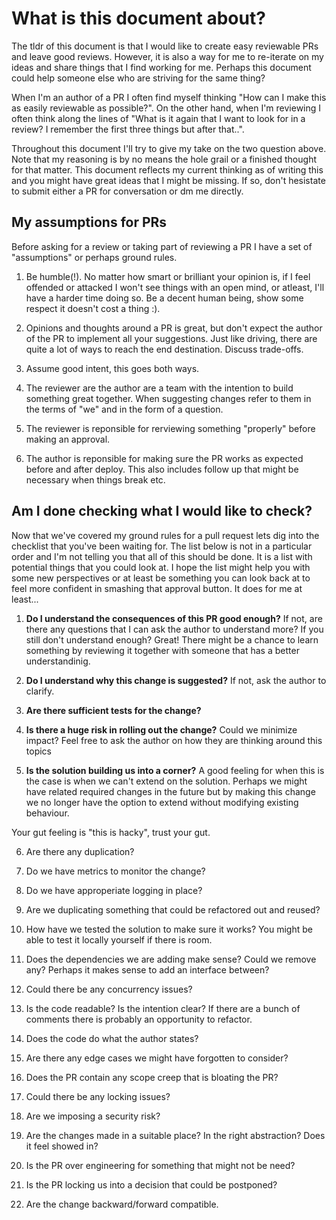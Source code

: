 # What is this document about?

The tldr of this document is that I would like to create easy reviewable PRs and leave good reviews. However, it is also a way for me to re-iterate on my ideas and share things that I find working for me. Perhaps this document could help someone else who are striving for the same thing? 

When I'm an author of a PR I often find myself thinking "How can I make this as easily reviewable as possible?". On the other hand, when I'm reviewing I often think along the lines of "What is it again that I want to look for in a review? I remember the first three things but after that..".

Throughout this document I'll try to give my take on the two question above. Note that my reasoning is by no means the hole grail or a finished thought for that matter. This document reflects my current thinking as of writing this and you might have great ideas that I might be missing. If so, don't hesistate to submit either a PR for conversation or dm me directly.

## My assumptions for PRs

Before asking for a review or taking part of reviewing a PR I have a set of "assumptions" or perhaps ground rules.

1. Be humble(!). No matter how smart or brilliant your opinion is, if I feel offended or attacked I won't see things with an open mind, or atleast, I'll have a harder time doing so. Be a decent human being, show some respect it doesn't cost a thing :).

2. Opinions and thoughts around a PR is great, but don't expect the author of the PR to implement all your suggestions. Just like driving, there are quite a lot of ways to reach the end destination. Discuss trade-offs.

3. Assume good intent, this goes both ways.

4. The reviewer are the author are a team with the intention to build something great together. When suggesting changes refer to them in the terms of "we" and in the form of a question.

5. The reviewer is reponsible for rerviewing something "properly" before making an approval.

6. The author is reponsible for making sure the PR works as expected before and after deploy. This also includes follow up that might be necessary when things break etc.

## Am I done checking what I would like to check?

Now that we've covered my ground rules for a pull request lets dig into the checklist that you've been waiting for. The list below is not in a particular order and I'm not telling you that all of this should be done. It is a list with potential things that you could look at. I hope the list might help you with some new perspectives or at least be something you can look back at to feel more confident in smashing that approval button. It does for me at least...

1. **Do I understand the consequences of this PR good enough?** If not, are there any questions that I can ask the author to understand more? If you still don't understand enough? Great! There might be a chance to learn something by reviewing it together with someone that has a better understandinig.

2. **Do I understand why this change is suggested?** If not, ask the author to clarify.

3. **Are there sufficient tests for the change?**

4. **Is there a huge risk in rolling out the change?** Could we minimize impact? Feel free to ask the author on how they are thinking around this topics

5. **Is the solution building us into a corner?** A good feeling for when this is the case is when we can't extend on the solution. Perhaps we might have related required changes in the future but by making this change we no longer have the option to extend without modifying existing behaviour. 

Your gut feeling is "this is hacky", trust your gut. 

6. Are there any duplication?

7. Do we have metrics to monitor the change?

8. Do we have approperiate logging in place?

9. Are we duplicating something that could be refactored out and reused?

10. How have we tested the solution to make sure it works? You might be able to test it locally yourself if there is room.

11. Does the dependencies we are adding make sense? Could we remove any? Perhaps it makes sense to add an interface between?

12. Could there be any concurrency issues?

13. Is the code readable? Is the intention clear? If there are a bunch of comments there is probably an opportunity to refactor.

14. Does the code do what the author states?

15. Are there any edge cases we might have forgotten to consider?

16. Does the PR contain any scope creep that is bloating the PR?

17. Could there be any locking issues?

18. Are we imposing a security risk?

19. Are the changes made in a suitable place? In the right abstraction? Does it feel showed in?

20. Is the PR over engineering for something that might not be need?

21. Is the PR locking us into a decision that could be postponed?

22. Are the change backward/forward compatible.
